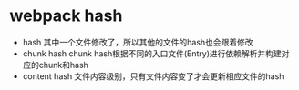 # webpack hash
- hash
其中一个文件修改了，所以其他的文件的hash也会跟着修改
- chunk hash
chunk hash根据不同的入口文件(Entry)进行依赖解析并构建对应的chunk和hash
- content hash
文件内容级别，只有文件内容变了才会更新相应文件的hash